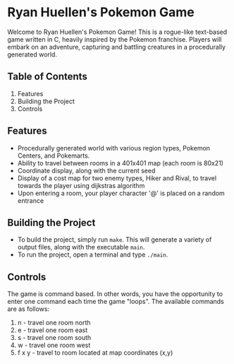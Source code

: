 # Ryan Huellen's Pokemon Game

Welcome to Ryan Huellen's Pokemon Game! This is a rogue-like text-based game written in C, heavily inspired by the Pokemon franchise. Players will embark on an adventure, capturing and battling creatures in a procedurally generated world.

## Table of Contents

1. Features
2. Building the Project
3. Controls

## Features

- Procedurally generated world with various region types, Pokemon Centers, and Pokemarts.
- Ability to travel between rooms in a 401x401 map (each room is 80x21)
- Coordinate display, along with the current seed
- Display of a cost map for two enemy types, Hiker and Rival, to travel towards the player using dijkstras algorithm
- Upon entering a room, your player character '@' is placed on a random entrance

## Building the Project

- To build the project, simply run `make`. This will generate a variety of output files, along with the executable `main`.
- To run the project, open a terminal and type `./main`.

## Controls

The game is command based. In other words, you have the opportunity to enter one command each time the game "loops". The available commands are as follows:

1. n - travel one room north
2. e - travel one room east
3. s - travel one room south
4. w - travel one room west
5. f x y - travel to room located at map coordinates (x,y)
